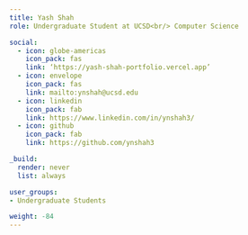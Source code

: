 ```yaml
---
title: Yash Shah
role: Undergraduate Student at UCSD<br/> Computer Science

social:
  - icon: globe-americas
    icon_pack: fas
    link: ‘https://yash-shah-portfolio.vercel.app’
  - icon: envelope
    icon_pack: fas
    link: mailto:ynshah@ucsd.edu
  - icon: linkedin
    icon_pack: fab
    link: https://www.linkedin.com/in/ynshah3/
  - icon: github
    icon_pack: fab
    link: https://github.com/ynshah3

_build:
  render: never
  list: always

user_groups:
- Undergraduate Students

weight: -84
---
```


